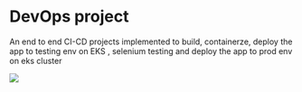 # DevOps project 
An end to end CI-CD projects implemented to build, containerze, deploy the app to testing env on EKS , selenium testing and deploy the app to prod env on eks cluster




![]([[https://github.com/praveensirvi1212/medicure-project/blob/master/images/Screenshot%20from%202023-05-15%2023-41-04.png]])
